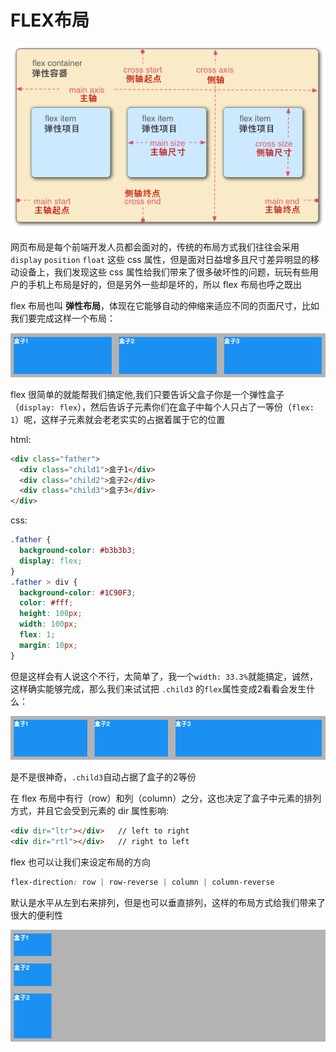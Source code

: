 # FLEX布局

<p align="center">
    <img src="../assets/flexbox.png" />
</p>

网页布局是每个前端开发人员都会面对的，传统的布局方式我们往往会采用 `display` `position` `float` 这些 css 属性，但是面对日益增多且尺寸差异明显的移动设备上，我们发现这些 css 属性给我们带来了很多破坏性的问题，玩玩有些用户的手机上布局是好的，但是另外一些却是坏的，所以 flex 布局也呼之既出

flex 布局也叫 **弹性布局**，体现在它能够自动的伸缩来适应不同的页面尺寸，比如我们要完成这样一个布局：

<p align="center">
    <img src="../assets/flex1.png" />
</p>

flex 很简单的就能帮我们搞定他,我们只要告诉父盒子你是一个弹性盒子（`display: flex`），然后告诉子元素你们在盒子中每个人只占了一等份（`flex: 1`）呢，这样子元素就会老老实实的占据着属于它的位置

html:
```html
<div class="father">
  <div class="child1">盒子1</div>
  <div class="child2">盒子2</div>
  <div class="child3">盒子3</div>
</div>
```

css:
```css
.father {
  background-color: #b3b3b3;
  display: flex;
}
.father > div {
  background-color: #1C90F3;
  color: #fff;
  height: 100px;
  width: 100px;
  flex: 1;
  margin: 10px;
}
```

但是这样会有人说这个不行，太简单了，我一个`width: 33.3%`就能搞定，诚然，这样确实能够完成，那么我们来试试把 `.child3` 的`flex`属性变成2看看会发生什么：

<p align="center">
    <img src="../assets/flex2.png" />
</p>

是不是很神奇，`.child3`自动占据了盒子的2等份

在 flex 布局中有行（row）和列（column）之分，这也决定了盒子中元素的排列方式，并且它会受到元素的 dir 属性影响:
```html
<div dir="ltr"></div>   // left to right
<div dir="rtl"></div>   // right to left
```

flex 也可以让我们来设定布局的方向

```css
flex-direction: row | row-reverse | column | column-reverse
```
默认是水平从左到右来排列，但是也可以垂直排列，这样的布局方式给我们带来了很大的便利性

<p align="center">
    <img src="../assets/flex3.png" />
</p>
